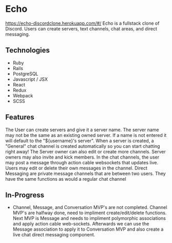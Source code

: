 # Echo
https://echo-discordclone.herokuapp.com/#/
Echo is a fullstack clone of Discord. Users can create servers, text channels, chat areas, and direct messaging.

## Technologies
* Ruby
* Rails
* PostgreSQL
* Javascript / JSX
* React
* Redux
* Webpack
* SCSS

## Features
The User can create servers and give it a server name. The server name may not be the same as an existing owned server. If a name is not entered it will default to the "${username}'s server".
When a server is created, a "General" chat channel is created automatically so you can start chatting right away! The Server owner can also edit or create more channels. Server owners may also invite and kick members. In the chat channels, the user may post a message through action cable websockets that updates live. Users may edit or delete their own messages in the channel. Direct Messaging are private message channels that are between two users. They have the same functions as would a regular chat channel

## In-Progress
* Channel, Message, and Conversation MVP's are not completed. Channel MVP's are halfway done, need to impliment create/edit/delete functions. Next MVP is Message and needs to impliment polymorphic associations and apply action cable web-sockets. Afterwards we can use the Message association to apply it to Conversation MVP and also create a live chat direct messaging component.